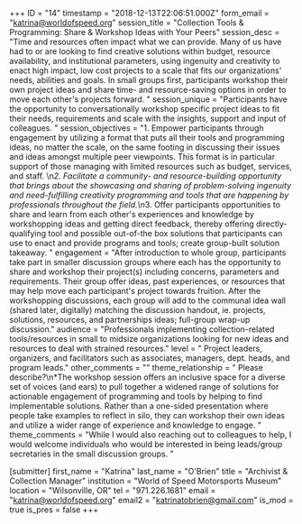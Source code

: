 +++
ID = "14"
timestamp = "2018-12-13T22:06:51.000Z"
form_email = "katrina@worldofspeed.org"
session_title = "Collection Tools & Programming: Share & Workshop Ideas with Your Peers"
session_desc = "Time and resources often impact what we can provide. Many of us have had to or are looking to find creative solutions within budget, resource availability, and institutional parameters, using ingenuity and creativity to enact high impact, low cost projects to a scale that fits our organizations' needs, abilities and goals. In small groups first, participants workshop their own project ideas and share time- and resource-saving options in order to move each other's projects forward.  "
session_unique = "Participants have the opportunity to conversationally workshop specific project ideas to fit their needs, requirements and scale with the insights, support and input of colleagues. "
session_objectives = "1. Empower participants through engagement by utilizing a format that puts all their tools and programming ideas, no matter the scale, on the same footing in discussing their issues and ideas amongst multiple peer viewpoints. This format is in particular support of those managing with limited resources such as budget, services, and staff. \n*2. Facilitate a community- and resource-building opportunity that brings about the showcasing and sharing of problem-solving ingenuity and need-fulfilling creativity programming and tools that are happening by professionals throughout the field.\n*3. Offer participants opportunities to share and learn from each other's experiences and knowledge by workshopping ideas and getting direct feedback, thereby offering directly-qualifying tool and possible out-of-the box solutions that participants can use to enact and provide programs and tools; create group-built solution takeaway. "
engagement = "After introduction to whole group, participants take part in smaller discussion groups where each has the opportunity to share and workshop their project(s) including concerns, parameters and requirements. Their group offer ideas, past experiences, or resources that may help move each participant's project towards fruition. After the workshopping discussions, each group will add to the communal idea wall (shared later, digitally) matching the discussion handout, ie. projects, solutions, resources, and partnerships ideas; full-group wrap-up discussion."
audience = "Professionals implementing collection-related tools/resources in small to midsize organizations looking for new ideas and resources to deal with strained resources."
level = " Project leaders, organizers, and facilitators such as associates, managers, dept. heads, and program leads."
other_comments = ""
theme_relationship = "  Please describe?\n*The workshop session offers an inclusive space for a diverse set of voices (and ears) to pull together a widened range of solutions for actionable engagement of programming and tools by helping to find implementable solutions. Rather than a one-sided presentation where people take examples to reflect in silo, they can workshop their own ideas and utilize a wider range of experience and knowledge to engage. "
theme_comments = "While I would also reaching out to colleagues to help, I would welcome individuals who would be interested in being leads/group secretaries in the small discussion groups. "

[submitter]
first_name = "Katrina"
last_name = "O'Brien"
title = "Archivist & Collection Manager"
institution = "World of Speed Motorsports Museum"
location = "Wilsonville, OR"
tel = "971.226.1681"
email = "katrina@worldofspeed.org"
email2 = "katrinatobrien@gmail.com"
is_mod = true
is_pres = false
+++
